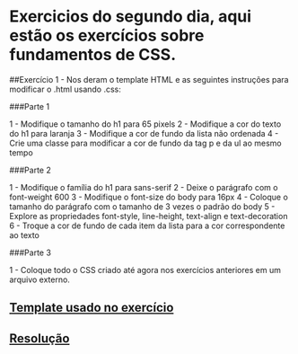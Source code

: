 # Exercicios do segundo dia, aqui estão os exercícios sobre fundamentos de CSS.

##Exercício 1 - Nos deram o template HTML e as seguintes instruções para modificar o .html usando .css:

###Parte 1 

1 - Modifique o tamanho do h1 para 65 pixels
2 - Modifique a cor do texto do h1 para laranja
3 - Modifique a cor de fundo da lista não ordenada
4 - Crie uma classe para modificar a cor de fundo da tag p e da ul ao mesmo tempo

###Parte 2

1 - Modifique o família do h1 para sans-serif
2 - Deixe o parágrafo com o font-weight 600
3 - Modifique o font-size do body para 16px
4 - Coloque o tamanho do parágrafo com o tamanho de 3 vezes o padrão do body
5 - Explore as propriedades font-style, line-height, text-align e text-decoration
6 - Troque a cor de fundo de cada item da lista para a cor correspondente ao texto

###Parte 3

1 - Coloque todo o CSS criado até agora nos exercícios anteriores em um arquivo externo.

## [Template usado no exercício](index.html)
## [Resolução](index.css)
